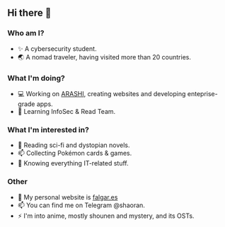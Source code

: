 ## Hi there 👋
### Who am I?
- ✨ A cybersecurity student.
- 🌏 A nomad traveler, having visited more than 20 countries.

### What I'm doing?
- 💻 Working on [ARASHI](https://arashi.io), creating websites and developing enteprise-grade apps.
- 🌱 Learning InfoSec & Read Team.

### What I'm interested in?
- 📖 Reading sci-fi and dystopian novels.
- 📫 Collecting Pokémon cards & games.
- 🔭 Knowing everything IT-related stuff.

### Other
- 📝 My personal website is [falgar.es](https://falgar.es)
- 📫 You can find me on Telegram @shaoran.
- ⚡ I'm into anime, mostly shounen and mystery, and its OSTs.
